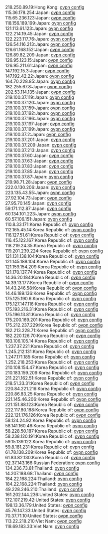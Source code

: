 218.250.89.19:Hong Kong: [ovpn config](vpn/218_250_89_19.ovpn)  
115.36.178.254:Japan: [ovpn config](vpn/115_36_178_254.ovpn)  
115.65.236.123:Japan: [ovpn config](vpn/115_65_236_123.ovpn)  
118.156.189.199:Japan: [ovpn config](vpn/118_156_189_199.ovpn)  
121.113.61.123:Japan: [ovpn config](vpn/121_113_61_123.ovpn)  
122.214.19.45:Japan: [ovpn config](vpn/122_214_19_45.ovpn)  
122.223.117.76:Japan: [ovpn config](vpn/122_223_117_76.ovpn)  
126.54.116.213:Japan: [ovpn config](vpn/126_54_116_213.ovpn)  
126.61.168.152:Japan: [ovpn config](vpn/126_61_168_152.ovpn)  
126.89.82.209:Japan: [ovpn config](vpn/126_89_82_209.ovpn)  
126.95.123.15:Japan: [ovpn config](vpn/126_95_123_15.ovpn)  
126.95.211.61:Japan: [ovpn config](vpn/126_95_211_61.ovpn)  
147.192.15.3:Japan: [ovpn config](vpn/147_192_15_3.ovpn)  
147.192.42.22:Japan: [ovpn config](vpn/147_192_42_22.ovpn)  
164.70.228.85:Japan: [ovpn config](vpn/164_70_228_85.ovpn)  
182.255.67.8:Japan: [ovpn config](vpn/182_255_67_8.ovpn)  
202.53.114.135:Japan: [ovpn config](vpn/202_53_114_135.ovpn)  
219.100.37.119:Japan: [ovpn config](vpn/219_100_37_119.ovpn)  
219.100.37.120:Japan: [ovpn config](vpn/219_100_37_120.ovpn)  
219.100.37.159:Japan: [ovpn config](vpn/219_100_37_159.ovpn)  
219.100.37.192:Japan: [ovpn config](vpn/219_100_37_192.ovpn)  
219.100.37.196:Japan: [ovpn config](vpn/219_100_37_196.ovpn)  
219.100.37.197:Japan: [ovpn config](vpn/219_100_37_197.ovpn)  
219.100.37.199:Japan: [ovpn config](vpn/219_100_37_199.ovpn)  
219.100.37.2:Japan: [ovpn config](vpn/219_100_37_2.ovpn)  
219.100.37.201:Japan: [ovpn config](vpn/219_100_37_201.ovpn)  
219.100.37.209:Japan: [ovpn config](vpn/219_100_37_209.ovpn)  
219.100.37.213:Japan: [ovpn config](vpn/219_100_37_213.ovpn)  
219.100.37.60:Japan: [ovpn config](vpn/219_100_37_60.ovpn)  
219.100.37.63:Japan: [ovpn config](vpn/219_100_37_63.ovpn)  
219.100.37.83:Japan: [ovpn config](vpn/219_100_37_83.ovpn)  
219.100.37.85:Japan: [ovpn config](vpn/219_100_37_85.ovpn)  
219.100.37.87:Japan: [ovpn config](vpn/219_100_37_87.ovpn)  
219.98.71.28:Japan: [ovpn config](vpn/219_98_71_28.ovpn)  
222.0.130.206:Japan: [ovpn config](vpn/222_0_130_206.ovpn)  
223.135.43.55:Japan: [ovpn config](vpn/223_135_43_55.ovpn)  
27.92.104.73:Japan: [ovpn config](vpn/27_92_104_73.ovpn)  
27.95.70.145:Japan: [ovpn config](vpn/27_95_70_145.ovpn)  
59.171.112.87:Japan: [ovpn config](vpn/59_171_112_87.ovpn)  
60.134.101.223:Japan: [ovpn config](vpn/60_134_101_223.ovpn)  
60.57.106.151:Japan: [ovpn config](vpn/60_57_106_151.ovpn)  
110.8.33.171:Korea Republic of: [ovpn config](vpn/110_8_33_171.ovpn)  
112.165.45.14:Korea Republic of: [ovpn config](vpn/112_165_45_14.ovpn)  
116.127.51.61:Korea Republic of: [ovpn config](vpn/116_127_51_61.ovpn)  
116.45.122.167:Korea Republic of: [ovpn config](vpn/116_45_122_167.ovpn)  
118.219.24.35:Korea Republic of: [ovpn config](vpn/118_219_24_35.ovpn)  
119.201.239.224:Korea Republic of: [ovpn config](vpn/119_201_239_224.ovpn)  
121.131.138.104:Korea Republic of: [ovpn config](vpn/121_131_138_104.ovpn)  
121.145.188.104:Korea Republic of: [ovpn config](vpn/121_145_188_104.ovpn)  
121.159.154.209:Korea Republic of: [ovpn config](vpn/121_159_154_209.ovpn)  
121.170.137.74:Korea Republic of: [ovpn config](vpn/121_170_137_74.ovpn)  
14.36.20.184:Korea Republic of: [ovpn config](vpn/14_36_20_184.ovpn)  
14.39.13.177:Korea Republic of: [ovpn config](vpn/14_39_13_177.ovpn)  
14.43.246.58:Korea Republic of: [ovpn config](vpn/14_43_246_58.ovpn)  
14.46.189.136:Korea Republic of: [ovpn config](vpn/14_46_189_136.ovpn)  
175.125.190.6:Korea Republic of: [ovpn config](vpn/175_125_190_6.ovpn)  
175.127.147.116:Korea Republic of: [ovpn config](vpn/175_127_147_116.ovpn)  
175.193.216.31:Korea Republic of: [ovpn config](vpn/175_193_216_31.ovpn)  
175.196.13.81:Korea Republic of: [ovpn config](vpn/175_196_13_81.ovpn)  
175.200.169.201:Korea Republic of: [ovpn config](vpn/175_200_169_201.ovpn)  
175.212.237.229:Korea Republic of: [ovpn config](vpn/175_212_237_229.ovpn)  
182.213.228.71:Korea Republic of: [ovpn config](vpn/182_213_228_71.ovpn)  
182.220.126.70:Korea Republic of: [ovpn config](vpn/182_220_126_70.ovpn)  
183.106.105.14:Korea Republic of: [ovpn config](vpn/183_106_105_14.ovpn)  
1.237.37.221:Korea Republic of: [ovpn config](vpn/1_237_37_221.ovpn)  
1.245.212.131:Korea Republic of: [ovpn config](vpn/1_245_212_131.ovpn)  
1.247.171.185:Korea Republic of: [ovpn config](vpn/1_247_171_185.ovpn)  
1.252.218.253:Korea Republic of: [ovpn config](vpn/1_252_218_253.ovpn)  
210.108.154.47:Korea Republic of: [ovpn config](vpn/210_108_154_47.ovpn)  
210.183.159.209:Korea Republic of: [ovpn config](vpn/210_183_159_209.ovpn)  
211.221.162.51:Korea Republic of: [ovpn config](vpn/211_221_162_51.ovpn)  
218.51.33.31:Korea Republic of: [ovpn config](vpn/218_51_33_31.ovpn)  
220.84.221.216:Korea Republic of: [ovpn config](vpn/220_84_221_216.ovpn)  
220.86.83.25:Korea Republic of: [ovpn config](vpn/220_86_83_25.ovpn)  
221.145.46.206:Korea Republic of: [ovpn config](vpn/221_145_46_206.ovpn)  
221.151.88.123:Korea Republic of: [ovpn config](vpn/221_151_88_123.ovpn)  
222.117.80.188:Korea Republic of: [ovpn config](vpn/222_117_80_188.ovpn)  
222.121.176.126:Korea Republic of: [ovpn config](vpn/222_121_176_126.ovpn)  
58.124.24.92:Korea Republic of: [ovpn config](vpn/58_124_24_92.ovpn)  
58.141.160.46:Korea Republic of: [ovpn config](vpn/58_141_160_46.ovpn)  
58.228.50.187:Korea Republic of: [ovpn config](vpn/58_228_50_187.ovpn)  
58.238.120.191:Korea Republic of: [ovpn config](vpn/58_238_120_191.ovpn)  
59.15.139.122:Korea Republic of: [ovpn config](vpn/59_15_139_122.ovpn)  
59.8.181.231:Korea Republic of: [ovpn config](vpn/59_8_181_231.ovpn)  
61.78.138.209:Korea Republic of: [ovpn config](vpn/61_78_138_209.ovpn)  
61.83.82.130:Korea Republic of: [ovpn config](vpn/61_83_82_130.ovpn)  
92.37.143.166:Russian Federation: [ovpn config](vpn/92_37_143_166.ovpn)  
134.236.73.81:Thailand: [ovpn config](vpn/134_236_73_81.ovpn)  
14.207.188.68:Thailand: [ovpn config](vpn/14_207_188_68.ovpn)  
184.22.168.224:Thailand: [ovpn config](vpn/184_22_168_224.ovpn)  
184.22.168.224:Thailand: [ovpn config](vpn/184_22_168_224.ovpn)  
49.228.246.210:Thailand: [ovpn config](vpn/49_228_246_210.ovpn)  
161.202.144.236:United States: [ovpn config](vpn/161_202_144_236.ovpn)  
172.107.219.42:United States: [ovpn config](vpn/172_107_219_42.ovpn)  
198.13.36.179:United States: [ovpn config](vpn/198_13_36_179.ovpn)  
45.76.147.33:United States: [ovpn config](vpn/45_76_147_33.ovpn)  
70.37.71.10:United States: [ovpn config](vpn/70_37_71_10.ovpn)  
113.22.218.210:Viet Nam: [ovpn config](vpn/113_22_218_210.ovpn)  
118.69.183.33:Viet Nam: [ovpn config](vpn/118_69_183_33.ovpn)  
